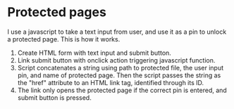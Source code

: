 # Protected pages

I use a javascript to take a text input from user, and use it as a pin to unlock a protected page. This is how it works.

1. Create HTML form with text input and submit button.
2. Link submit button with onclick action triggering javascript function.
3. Script concatenates a string using path to protected file, the user input pin, and name of protected page. Then the script passes the string as the "href" attribute to an HTML link tag, identified through its ID.
4. The link only opens the protected page if the correct pin is entered, and submit button is pressed.